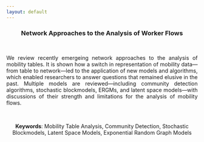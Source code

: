 ```yaml
---
layout: default
---
```


<h3 align="center"> <strong>Network Approaches to the Analysis of Worker Flows</strong></h3>

&nbsp;
&nbsp;

<p align="justify">
We review recently emergeing network approaches to the analysis of mobility tables. It is shown how a switch in representation of mobility data—from table to network—led to the application of new models and algorithms, which enabled researchers to answer questions that remained elusive in the past. Multiple models are reviewed—including community detection algorithms, stochastic blockmodels, ERGMs, and latent space models—with discussions of their strength and limitations for the analysis of mobility flows.
</p>

&nbsp;

<center>
<strong>Keywords</strong>:  Mobility Table Analysis, Community Detection, Stochastic Blockmodels, Latent Space Models, Exponential Random Graph Models
</center>